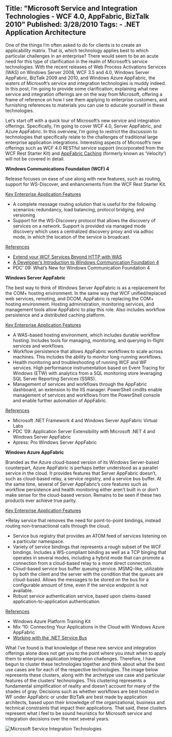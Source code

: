 Title: "Microsoft Service and Integration Technologies - WCF 4.0, AppFabric, BizTalk 2010"
Published: 3/28/2010
Tags:
    - .NET Application Architecture
---
One of the things I’m often asked to do for clients is to create an applicability matrix. That is, which technology applies best to which particular challenges in an enterprise? There would seem to be an acute need for this type of clarification in the realm of Microsoft’s service technologies. With the recent releases of Web Process Activations Services (WAS) on Windows Server 2008, WCF 3.5 and 4.0, Windows Server AppFabric, BizTalk 2009 and 2010, and Windows Azure AppFabric, the waters of Microsoft’s service and integration technologies is muddy indeed. In this post, I’m going to provide some clarification; explaining what new service and integration offerings are on the way from Microsoft, offering a frame of reference on how I see them applying to enterprise customers, and furnishing references to materials you can use to educate yourself in these technologies.

Let’s start off with a quick tour of Microsoft’s new service and integration offerings. Specifically, I’m going to cover WCF 4.0, Server AppFabric, and Azure AppFabric. In this overview, I’m going to restrict the discussion to technologies that specifically relate to the challenges of traditional large enterprise application integrations. Interesting aspects of Microsoft’s new offerings such as WCF 4.0 RESTful service support (incorporated from the WCF Rest Starter Kit) and [AppFabric Caching](https://docs.microsoft.com/en-us/previous-versions/appfabric/ff383731(v=azure.10)?redirectedfrom=MSDN) (formerly known as ‘Velocity’) will not be covered in detail.

**Windows Communications Foundation (WCF) 4**

Release focuses on ease of use along with new features, such as routing, support for WS-Discover, and enhancements from the WCF Rest Starter Kit.

<u>Key Enterprise Application Features</u>

* A complete message routing solution that is useful for the following scenarios: redundancy, load balancing, protocol bridging, and versioning
* Support for the WS-Discovery protocol that allows the discovery of services on a network. Support is provided via managed mode discovery which uses a centralized discovery proxy and via adhoc mode, in which the location of the service is broadcast.

<u>References</u>

* [Extend your WCF Services Beyond HTTP with WAS](https://docs.microsoft.com/en-us/archive/msdn-magazine/2007/september/iis-7-0-extend-your-wcf-services-beyond-http-with-was)
* [A Developer’s Introduction to Windows Communication Foundation 4](https://docs.microsoft.com/en-us/previous-versions/dotnet/articles/ee354381(v=msdn.10)?redirectedfrom=MSDN)
* PDC’ 09: What’s New for Windows Communication Foundation 4

**Windows Server AppFabric**

The best way to think of Windows Server AppFabric is as a replacement for the COM+ hosting environment. In the same way that WCF unified/replaced web services, remoting, and DCOM, AppFabric is replacing the COM+ hosting environment. Hosting administration, monitoring services, and management tools allow AppFabric to play this role. Also includes workflow persistence and a distributed caching platform.

<u>Key Enterprise Application Features</u>

* A WAS-based hosting environment, which includes durable workflow hosting. Includes tools for managing, monitoring, and querying in-flight services and workflows.
* Workflow persistence that allows AppFabric workflows to scale across machines. This includes the ability to monitor long-running workflows.
* Health monitoring and troubleshooting of running WCF and WF services. High performance instrumentation based on Event Tracing for Windows (ETW) with analytics from a SQL monitoring store leveraging SQL Server Reporting Services (SSRS).
* Management of services and workflows through the AppFabric dashboard, an extension to the IIS manager. PowerShell cmdlts enable management of services and workflows from the PowerShell console and enable further automation of AppFabric.

<u>References</u>

* Microsoft .NET Framework 4 and Windows Server AppFabric Virtual Labs
* PDC ’09: Application Server Extensibility with Microsoft .NET 4 and Windows Server AppFabric
* Apress: Pro Windows Server AppFabric

**Windows Azure AppFabric**

Branded as the Azure cloud-based version of its Windows Server-based counterpart, Azure AppFabric is perhaps better understood as a parallel service in the cloud. It provides features that Server AppFabric doesn’t, such as cloud-based relay, a service registry, and a service bus buffer. At the same time, several of Server AppFabric’s core features such as workflow persistence and health monitoring either aren’t built in or don’t make sense for the cloud-based version. Remains to be seen if these two products ever achieve true parity.

<u>Key Enterprise Application Features</u>

*Relay service that removes the need for point-to-point bindings, instead routing non-transactional calls through the cloud.
* Service bus registry that provides an ATOM feed of services listening on a particular namespace.
* Variety of service bindings that represents a rough subset of the WCF bindings. Includes a WS-compliant binding as well as a TCP binging that operates in several modes, including a hybrid mode that can promote a connection from a cloud-based relay to a more direct connection.
* Cloud-based service bus buffer queuing service. MSMQ-like, utilizable by both the client and the server with the condition that the queues are cloud-based. Allows the messages to be stored on the bus for a configurable amount of time, even if the service endpoint is not available.
* Robust service authentication service, based upon claims-based application-to-application authentication.

<u>References</u>

* Windows Azure Platform Training Kit
* Mix ’10: Connecting Your Applications in the Cloud with Windows Azure AppFabric
* [Working with the .NET Service Bus](https://docs.microsoft.com/en-us/archive/msdn-magazine/2009/april/working-with-the-net-service-bus)

What I’ve found is that knowledge of these new service and integration offerings alone does not get you to the point where you intuit when to apply them to enterprise application integration challenges. Therefore, I have begun to cluster these technologies together and think about what the best use cases are for each of the respective technologies. The image below represents these clusters, along with the archetype use case and particular features of the clusters’ technologies. This clustering represents a fundamental simplification of reality and doesn’t account for many of the shades of gray. Decisions such as whether workflows are best hosted in WF under AppFabric or under BizTalk are best made by application architects, based upon their knowledge of the organizational, business and technical constraints that impact their applications. That said, these clusters represent what I feel to be sound heuristics for Microsoft service and integration decisions over the next several years.

![Microsoft Service Integration Technologies](https://s3.amazonaws.com/s3.beckshome.com/20100328-Microsoft-Service-Integration-Technologies.png)